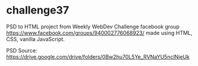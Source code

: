 # challenge37

PSD to HTML project from Weekly WebDev Challenge facebook group https://www.facebook.com/groups/940002776068923/
made using HTML, CSS, vanilla JavaScript.

PSD Source: https://drive.google.com/drive/folders/0Bw2hu70L5Ye_RVNaYU5nclNjeUk
